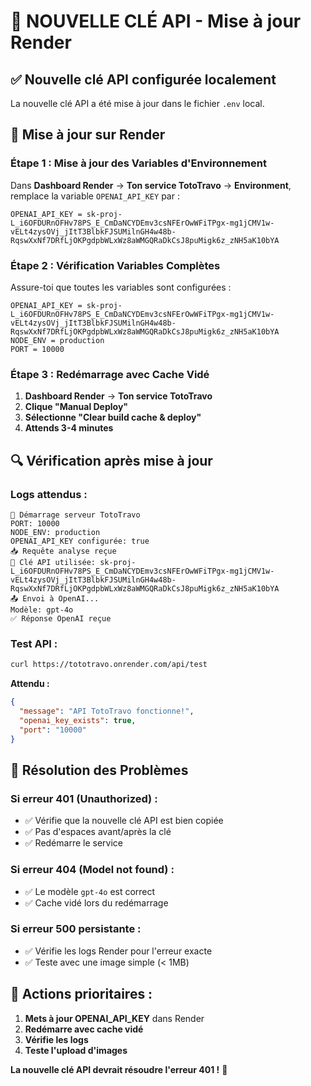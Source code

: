 # 🔑 NOUVELLE CLÉ API - Mise à jour Render

## ✅ Nouvelle clé API configurée localement

La nouvelle clé API a été mise à jour dans le fichier `.env` local.

## 🚀 Mise à jour sur Render

### **Étape 1 : Mise à jour des Variables d'Environnement**

Dans **Dashboard Render** → **Ton service TotoTravo** → **Environment**, remplace la variable `OPENAI_API_KEY` par :

```
OPENAI_API_KEY = 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
```

### **Étape 2 : Vérification Variables Complètes**

Assure-toi que toutes les variables sont configurées :

```
OPENAI_API_KEY = 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
NODE_ENV = production
PORT = 10000
```

### **Étape 3 : Redémarrage avec Cache Vidé**

1. **Dashboard Render** → **Ton service TotoTravo**
2. **Clique "Manual Deploy"**
3. **Sélectionne "Clear build cache & deploy"**
4. **Attends 3-4 minutes**

## 🔍 Vérification après mise à jour

### **Logs attendus :**
```
🚀 Démarrage serveur TotoTravo
PORT: 10000
NODE_ENV: production
OPENAI_API_KEY configurée: true
📥 Requête analyse reçue
🔑 Clé API utilisée: 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
📤 Envoi à OpenAI...
Modèle: gpt-4o
✅ Réponse OpenAI reçue
```

### **Test API :**
```bash
curl https://tototravo.onrender.com/api/test
```

**Attendu :**
```json
{
  "message": "API TotoTravo fonctionne!",
  "openai_key_exists": true,
  "port": "10000"
}
```

## 🎯 Résolution des Problèmes

### **Si erreur 401 (Unauthorized) :**
- ✅ Vérifie que la nouvelle clé API est bien copiée
- ✅ Pas d'espaces avant/après la clé
- ✅ Redémarre le service

### **Si erreur 404 (Model not found) :**
- ✅ Le modèle `gpt-4o` est correct
- ✅ Cache vidé lors du redémarrage

### **Si erreur 500 persistante :**
- ✅ Vérifie les logs Render pour l'erreur exacte
- ✅ Teste avec une image simple (< 1MB)

## 🚀 Actions prioritaires :

1. **Mets à jour OPENAI_API_KEY** dans Render
2. **Redémarre avec cache vidé**
3. **Vérifie les logs**
4. **Teste l'upload d'images**

**La nouvelle clé API devrait résoudre l'erreur 401 !** 🎉





